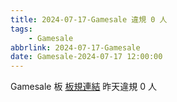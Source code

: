 ```yaml
---
title: 2024-07-17-Gamesale 違規 0 人
tags:
    - Gamesale
abbrlink: 2024-07-17-Gamesale
date: Gamesale-2024-07-17 12:00:00
---
```

Gamesale 板 [板規連結](https://www.ptt.cc/bbs/Gossiping/M.1637425085.A.07D.html)
昨天違規 0 人
